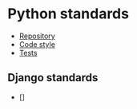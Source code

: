 # Python standards
- [Repository](repository.md)
- [Code style](style.md)
- [Tests](test.md)

## Django standards
- []